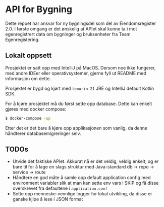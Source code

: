 # API for Bygning

Dette repoet har ansvar for ny bygningsdel som del av Eiendomsregister 2.0. I første omgang er det ønskelig at APIet skal kunne ta i mot egenregistrert data om bygninger og bruksenheter fra Team Egenregistering.


## Lokalt oppsett

Prosjektet er satt opp med IntelliJ på MacOS. Dersom noe ikke fungerer, med andre IDEer eller operativsystemer, gjerne fyll ut README med informasjon om dette.

Prosjektet er bygd og kjørt med `temurin-21` JRE og IntelliJ default Kotlin SDK.

For å kjøre prosjektet må du først sette opp database. Dette kan enkelt gjøres med docker compose:
```sh
$ docker-compose -up
```

Etter det er det bare å kjøre opp applikasjonen som vanlig, da denne håndterer databasemigreringer selv.


## TODOs

* Utvide det faktiske APIet. Akkurat nå er det veldig, veldig enkelt, og er bare til for å lage en slags struktur med Java-standard db -> repo -> service -> route
* Håndtere en god måte å samle opp default application config med environment variabler slik at man kan sette env vars i SKIP og få disse overskrevet fra defaultene i `application.conf`
* Sette opp menneske-vennlige logger for lokal utvikling, da disse er ganske kjipe å lese i JSON format